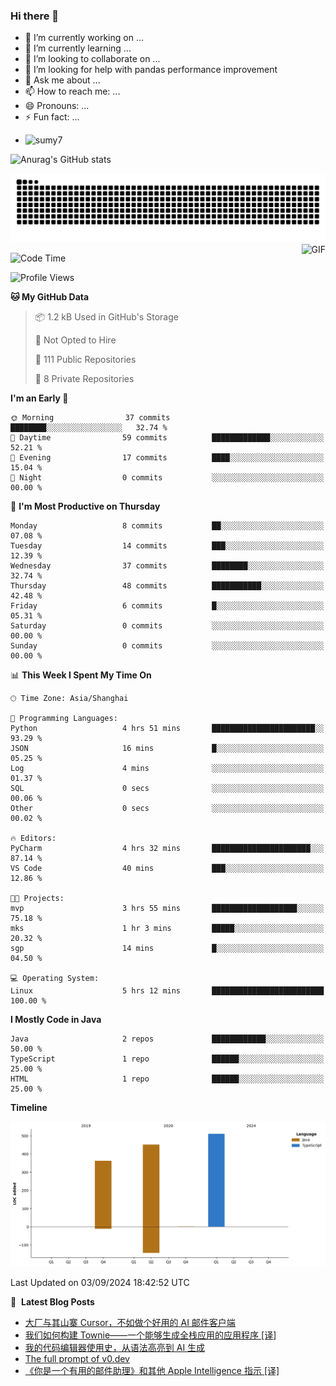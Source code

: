 ### Hi there 👋
<!--
**alloevil/alloevil** is a ✨ _special_ ✨ repository because its `README.md` (this file) appears on your GitHub profile.

Here are some ideas to get you started:

- 🔭 I’m currently working on ...
- 🌱 I’m currently learning ...
- 👯 I’m looking to collaborate on ...
- 🤔 I’m looking for help with ...
- 💬 Ask me about ...
- 📫 How to reach me: ...
- 😄 Pronouns: ...
- ⚡ Fun fact: ...
-->

- 🔭 I’m currently working on ...
- 🌱 I’m currently learning ...
- 👯 I’m looking to collaborate on ...
- 🤔 I’m looking for help with pandas performance improvement
- 💬 Ask me about ...
- 📫 How to reach me: ...
- 😄 Pronouns: ...
- ⚡ Fun fact: ...
  
+ ![sumy7](https://komarev.com/ghpvc/?username=alloevil)

![Anurag's GitHub stats](https://github-readme-stats.vercel.app/api?username=alloevil&show_icons=true&bg_color=00000000)

<picture align="center">
  <source media="(prefers-color-scheme: dark)" srcset="https://github.com/alloevil/alloevil/blob/output/github-contribution-grid-snake.svg">
  <source media="(prefers-color-scheme: dark)" srcset="https://github.com/alloevil/alloevil/blob/output/github-contribution-grid-snake.svg">
  <img alt="github contribution grid snake animation" src="https://github.com/alloevil/alloevil/blob/output/github-contribution-grid-snake.svg">
</picture>

<img align="right" alt="GIF" src="https://raw.githubusercontent.com/JoeyBling/JoeyBling/master/pic/pusheencode.gif" />

<!--START_SECTION:waka-->
![Code Time](http://img.shields.io/badge/Code%20Time-2%2C319%20hrs%2039%20mins-blue)

![Profile Views](http://img.shields.io/badge/Profile%20Views-0-blue)

**🐱 My GitHub Data** 

> 📦 1.2 kB Used in GitHub's Storage 
 > 
> 🚫 Not Opted to Hire
 > 
> 📜 111 Public Repositories 
 > 
> 🔑 8 Private Repositories 
 > 
**I'm an Early 🐤** 

```text
🌞 Morning                37 commits          ████████░░░░░░░░░░░░░░░░░   32.74 % 
🌆 Daytime                59 commits          █████████████░░░░░░░░░░░░   52.21 % 
🌃 Evening                17 commits          ████░░░░░░░░░░░░░░░░░░░░░   15.04 % 
🌙 Night                  0 commits           ░░░░░░░░░░░░░░░░░░░░░░░░░   00.00 % 
```
📅 **I'm Most Productive on Thursday** 

```text
Monday                   8 commits           ██░░░░░░░░░░░░░░░░░░░░░░░   07.08 % 
Tuesday                  14 commits          ███░░░░░░░░░░░░░░░░░░░░░░   12.39 % 
Wednesday                37 commits          ████████░░░░░░░░░░░░░░░░░   32.74 % 
Thursday                 48 commits          ███████████░░░░░░░░░░░░░░   42.48 % 
Friday                   6 commits           █░░░░░░░░░░░░░░░░░░░░░░░░   05.31 % 
Saturday                 0 commits           ░░░░░░░░░░░░░░░░░░░░░░░░░   00.00 % 
Sunday                   0 commits           ░░░░░░░░░░░░░░░░░░░░░░░░░   00.00 % 
```


📊 **This Week I Spent My Time On** 

```text
🕑︎ Time Zone: Asia/Shanghai

💬 Programming Languages: 
Python                   4 hrs 51 mins       ███████████████████████░░   93.29 % 
JSON                     16 mins             █░░░░░░░░░░░░░░░░░░░░░░░░   05.25 % 
Log                      4 mins              ░░░░░░░░░░░░░░░░░░░░░░░░░   01.37 % 
SQL                      0 secs              ░░░░░░░░░░░░░░░░░░░░░░░░░   00.06 % 
Other                    0 secs              ░░░░░░░░░░░░░░░░░░░░░░░░░   00.02 % 

🔥 Editors: 
PyCharm                  4 hrs 32 mins       ██████████████████████░░░   87.14 % 
VS Code                  40 mins             ███░░░░░░░░░░░░░░░░░░░░░░   12.86 % 

🐱‍💻 Projects: 
mvp                      3 hrs 55 mins       ███████████████████░░░░░░   75.18 % 
mks                      1 hr 3 mins         █████░░░░░░░░░░░░░░░░░░░░   20.32 % 
sgp                      14 mins             █░░░░░░░░░░░░░░░░░░░░░░░░   04.50 % 

💻 Operating System: 
Linux                    5 hrs 12 mins       █████████████████████████   100.00 % 
```

**I Mostly Code in Java** 

```text
Java                     2 repos             ████████████░░░░░░░░░░░░░   50.00 % 
TypeScript               1 repo              ██████░░░░░░░░░░░░░░░░░░░   25.00 % 
HTML                     1 repo              ██████░░░░░░░░░░░░░░░░░░░   25.00 % 
```



**Timeline**

![Lines of Code chart](https://raw.githubusercontent.com/alloevil/alloevil/main/assets/bar_graph.png)


 Last Updated on 03/09/2024 18:42:52 UTC
<!--END_SECTION:waka-->

📕 &nbsp;**Latest Blog Posts**
<!-- BLOG-POST-LIST:START -->
- [大厂与其山寨 Cursor，不如做个好用的 AI 邮件客户端](https://baoyu.io/blog/ai/big-companies-instead-of-copying-cursor-should-make-ai-email-client)
- [我们如何构建 Townie——一个能够生成全栈应用的应用程序 [译]](https://baoyu.io/translations/ai/how-we-built-townie-fullstack-app-generator)
- [我的代码编辑器使用史，从语法高亮到 AI 生成](https://baoyu.io/blog/coding/my-experience-with-code-editor-evolution)
- [The full prompt of v0.dev](https://baoyu.io/blog/prompt-engineering/v0-dev-prompt)
- [《你是一个有用的邮件助理》和其他 Apple Intelligence 指示 [译]](https://baoyu.io/translations/apple/apple-intelligence-instructions-macos-15-1-sequoia-beta)
<!-- BLOG-POST-LIST:END -->
